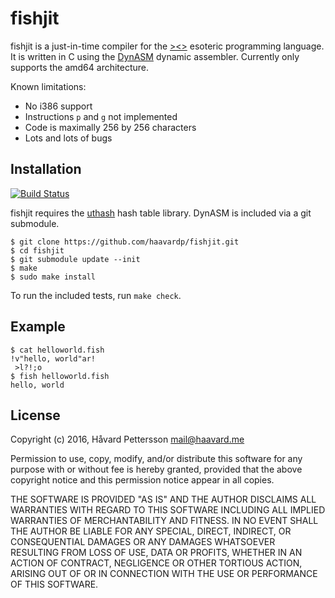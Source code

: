fishjit
=======
fishjit is a just-in-time compiler for the [><>][1] esoteric programming
language. It is written in C using the [DynASM][2] dynamic assembler.
Currently only supports the amd64 architecture.

Known limitations:
 - No i386 support
 - Instructions `p` and `g` not implemented
 - Code is maximally 256 by 256 characters
 - Lots and lots of bugs

Installation
------------
[![Build Status](https://travis-ci.com/haavardp/fishjit.svg?token=q1REyqE9bXXeo3BE68D1&branch=master)](https://travis-ci.com/haavardp/fishjit)

fishjit requires the [uthash][3] hash table library. DynASM is included via a
git submodule.

    $ git clone https://github.com/haavardp/fishjit.git
    $ cd fishjit
    $ git submodule update --init
    $ make
    $ sudo make install

To run the included tests, run `make check`.

Example
-------
    $ cat helloworld.fish
    !v"hello, world"ar!
     >l?!;o
    $ fish helloworld.fish
    hello, world

License
-------
Copyright (c) 2016, Håvard Pettersson <mail@haavard.me>

Permission to use, copy, modify, and/or distribute this software for any
purpose with or without fee is hereby granted, provided that the above
copyright notice and this permission notice appear in all copies.

THE SOFTWARE IS PROVIDED "AS IS" AND THE AUTHOR DISCLAIMS ALL WARRANTIES
WITH REGARD TO THIS SOFTWARE INCLUDING ALL IMPLIED WARRANTIES OF
MERCHANTABILITY AND FITNESS. IN NO EVENT SHALL THE AUTHOR BE LIABLE FOR
ANY SPECIAL, DIRECT, INDIRECT, OR CONSEQUENTIAL DAMAGES OR ANY DAMAGES
WHATSOEVER RESULTING FROM LOSS OF USE, DATA OR PROFITS, WHETHER IN AN
ACTION OF CONTRACT, NEGLIGENCE OR OTHER TORTIOUS ACTION, ARISING OUT OF
OR IN CONNECTION WITH THE USE OR PERFORMANCE OF THIS SOFTWARE.

[1]: https://esolangs.org/wiki/Fish
[2]: http://luajit.org/dynasm.html
[3]: https://troydhanson.github.io/uthash/
